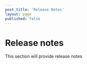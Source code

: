 ```yaml
---
post_title: 'Release Notes'
layout: page
published: false
---
```


# Release notes

This section will provide release notes
